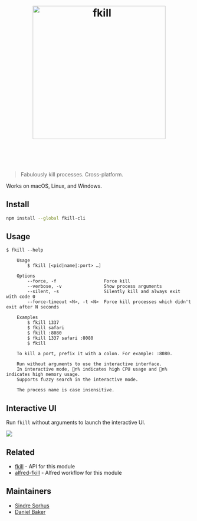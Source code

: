<h1 align="center">
	<br>
	<img width="360" src="https://cdn.jsdelivr.net/gh/sindresorhus/fkill@913dce9ae670cd12410f6a64eaf94d7e5f50ed69/media/logo.svg" alt="fkill">
	<br>
	<br>
	<br>
</h1>

> Fabulously kill processes. Cross-platform.

Works on macOS, Linux, and Windows.

## Install

```sh
npm install --global fkill-cli
```

## Usage

```
$ fkill --help

	Usage
		$ fkill [<pid|name|:port> …]

	Options
		--force, -f                  Force kill
		--verbose, -v                Show process arguments
		--silent, -s                 Silently kill and always exit with code 0
		--force-timeout <N>, -t <N>  Force kill processes which didn't exit after N seconds

	Examples
		$ fkill 1337
		$ fkill safari
		$ fkill :8080
		$ fkill 1337 safari :8080
		$ fkill

	To kill a port, prefix it with a colon. For example: :8080.

	Run without arguments to use the interactive interface.
	In interactive mode, 🚦n% indicates high CPU usage and 🐏n% indicates high memory usage.
	Supports fuzzy search in the interactive mode.

	The process name is case insensitive.
```

## Interactive UI

Run `fkill` without arguments to launch the interactive UI.

![](screenshot.svg)

## Related

- [fkill](https://github.com/sindresorhus/fkill) - API for this module
- [alfred-fkill](https://github.com/SamVerschueren/alfred-fkill) - Alfred workflow for this module

## Maintainers

- [Sindre Sorhus](https://sindresorhus.com)
- [Daniel Baker](https://github.com/coffeedoughnuts)
